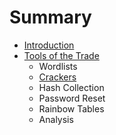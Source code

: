 # Summary

* [Introduction](README.md)
* [Tools of the Trade](c1-tools/tools_of_the_trade.md)
   * Wordlists
   * [Crackers](c1-tools/Crackers.md)
   * Hash Collection
   * Password Reset
   * Rainbow Tables
   * Analysis


